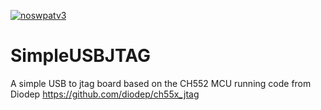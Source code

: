 [![noswpatv3](http://zoobab.wdfiles.com/local--files/start/noupcv3.jpg)](https://ffii.org/donate-now-to-save-europe-from-software-patents-says-ffii/)
# SimpleUSBJTAG
A simple USB to jtag board based on the CH552 MCU running code from Diodep https://github.com/diodep/ch55x_jtag

